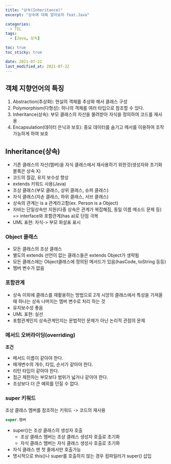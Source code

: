 ```yaml
---
title: "상속(Inheritance)"
excerpt: "상속에 대해 알아보자 feat.Java"

categories:
  - TIL
tags:
  - [Java, 상속]

toc: true
toc_sticky: true

date: 2021-07-22
last_modified_at: 2021-07-22
---
```


## 객체 지향언어의 특징

1. Abstraction(추상화): 현실의 객체를 추상화 해서 클래스 구성
2. Polymorphism(다형성): 하나의 객체를 여러 타입으로 참조할 수 있다.
3. Inheritance(상속): 부모 클래스의 자산을 물려받아 자식을 정의하여 코드를 재사용
4. Encapsulation(데이터 은닉과 보호): 중요 데이터를 숨기고 메서를 이용하여 조작가능하게 하여 보호

## Inheritance(상속)

- 기존 클래스의 자산(멤버)을 자식 클래스에서 재사용하기 위한것(생성자와 초기화블록은 상속 X)
- 코드의 절감, 유지 보수성 향상
- extends 키워드 사용(Java)
- 조상 클래스(부모 클래스, 상위 클래스, 슈퍼 클래스)
- 자식 클래스(자손 클래스, 하위 클래스, 서브 클래스)
- 상속의 관계는 is a 관계라고함(ex. Person is a Object)
- 자바는 단일상속만 지원(다중 상속은 관계가 복잡해짐, 동일 이름 메소드 문제 등) => interface와 포함관계(has a)로 단점 극복
- UML 표현: 자식-> 부모 화살표 표시

### Object 클래스

- 모든 클래스의 조상 클래스
- 별도의 extends 선언이 없는 클래스들은 extends Object가 생략됨
- 모든 클래스에는 Object클래스에 정의된 메서드가 있음(hasCode, toString 등등)
- 멤버 변수가 없음

### 포함관계

- 상속 이외에 클래스를 재활용하는 방법으로 2개 시앙의 클래스에서 특성을 가져올때 하나는 상속 나머지는 멤버 변수로 처리 하는 것
- 유지보수성 좋음
- UML 표현: 실선
- 포함관계인지 상속관계인지는 문법적인 문제가 아닌 논리적 관점의 문제

### 메서드 오버라이딩(overriding)

**조건**

- 메서드 이름이 같아야 한다.
- 매개변수의 개수, 타입, 순서가 같아야 한다.
- 리턴 타입이 같아야 한다.
- 접근 제한자는 부모보다 범위가 넓거나 같아야 한다.
- 조상보다 더 큰 예외를 던질 수 없다.

### super 키워드

조상 클래스 멤버를 참조하는 키워드 -> 코드의 재사용

```java
super.멤버
```

- super()는 조상 클래스의 생성자 호출
  - 조상 클래스 멤버는 조상 클래스 생성자 호출로 초기화
  - 자식 클래스 멤버는 자식 클래스 생성사 호출로 초기화
- 자식 클래스 맨 첫 줄에서만 호출가능
- 명시적으로 this()나 super를 호출하지 않는 경우 컴파일러가 super() 삽입
